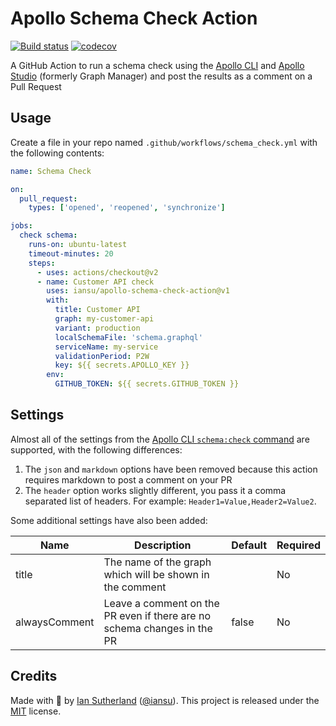 # Apollo Schema Check Action

[![Build status](https://github.com/iansu/apollo-schema-check-action/workflows/CI/badge.svg)](https://github.com/iansu/apollo-schema-check-action/actions)
[![codecov](https://codecov.io/gh/iansu/apollo-schema-check-action/branch/master/graph/badge.svg)](https://codecov.io/gh/iansu/apollo-schema-check-action)

A GitHub Action to run a schema check using the [Apollo CLI](https://www.apollographql.com/docs/devtools/cli/) and [Apollo Studio](https://www.apollographql.com/docs/studio/) (formerly Graph Manager) and post the results as a comment on a Pull Request

## Usage

Create a file in your repo named `.github/workflows/schema_check.yml` with the following contents:

```yml
name: Schema Check

on:
  pull_request:
    types: ['opened', 'reopened', 'synchronize']

jobs:
  check schema:
    runs-on: ubuntu-latest
    timeout-minutes: 20
    steps:
      - uses: actions/checkout@v2
      - name: Customer API check
        uses: iansu/apollo-schema-check-action@v1
        with:
          title: Customer API
          graph: my-customer-api
          variant: production
          localSchemaFile: 'schema.graphql'
          serviceName: my-service
          validationPeriod: P2W
          key: ${{ secrets.APOLLO_KEY }}
        env:
          GITHUB_TOKEN: ${{ secrets.GITHUB_TOKEN }}
```

## Settings

Almost all of the settings from the [Apollo CLI `schema:check` command](https://github.com/apollographql/apollo-tooling/tree/master/packages/apollo#apollo-servicecheck) are supported, with the following differences:

1. The `json` and `markdown` options have been removed because this action requires markdown to post a comment on your PR
1. The `header` option works slightly different, you pass it a comma separated list of headers. For example: `Header1=Value,Header2=Value2`.

Some additional settings have also been added:

| Name          | Description                                                             | Default | Required |
| ------------- | ----------------------------------------------------------------------- | ------- | -------- |
| title         | The name of the graph which will be shown in the comment                |         | No       |
| alwaysComment | Leave a comment on the PR even if there are no schema changes in the PR | false   | No       |

## Credits

Made with :tumbler_glass: by [Ian Sutherland](https://iansutherland.ca) ([@iansu](https://twitter.com/iansu)). This project is released under the [MIT](/LICENSE) license.
